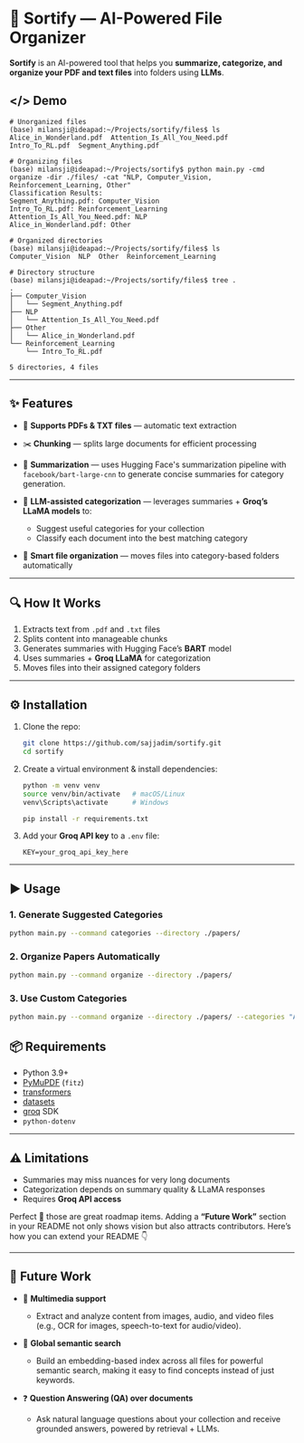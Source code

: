 # 📂 Sortify — AI-Powered File Organizer

**Sortify** is an AI-powered tool that helps you **summarize, categorize, and organize your PDF and text files** into folders using **LLMs**.

## </> Demo
```
# Unorganized files
(base) milansji@ideapad:~/Projects/sortify/files$ ls
Alice_in_Wonderland.pdf  Attention_Is_All_You_Need.pdf  Intro_To_RL.pdf  Segment_Anything.pdf

# Organizing files
(base) milansji@ideapad:~/Projects/sortify$ python main.py -cmd organize -dir ./files/ -cat "NLP, Computer_Vision, Reinforcement_Learning, Other"
Classification Results:
Segment_Anything.pdf: Computer_Vision
Intro_To_RL.pdf: Reinforcement_Learning
Attention_Is_All_You_Need.pdf: NLP
Alice_in_Wonderland.pdf: Other

# Organized directories
(base) milansji@ideapad:~/Projects/sortify/files$ ls
Computer_Vision  NLP  Other  Reinforcement_Learning

# Directory structure
(base) milansji@ideapad:~/Projects/sortify/files$ tree .
.
├── Computer_Vision
│   └── Segment_Anything.pdf
├── NLP
│   └── Attention_Is_All_You_Need.pdf
├── Other
│   └── Alice_in_Wonderland.pdf
└── Reinforcement_Learning
    └── Intro_To_RL.pdf

5 directories, 4 files
```

---

## ✨ Features

* 📄 **Supports PDFs & TXT files** — automatic text extraction
* ✂️ **Chunking** — splits large documents for efficient processing
* 📝 **Summarization** — uses Hugging Face's summarization pipeline with `facebook/bart-large-cnn` to generate concise summaries for category generation.
* 🧠 **LLM-assisted categorization** — leverages summaries + **Groq’s LLaMA models** to:

  * Suggest useful categories for your collection
  * Classify each document into the best matching category
* 📂 **Smart file organization** — moves files into category-based folders automatically


---

## 🔍 How It Works

1. Extracts text from `.pdf` and `.txt` files
2. Splits content into manageable chunks
3. Generates summaries with Hugging Face’s **BART** model
4. Uses summaries + **Groq LLaMA** for categorization
5. Moves files into their assigned category folders

---

## ⚙️ Installation

1. Clone the repo:

   ```bash
   git clone https://github.com/sajjadim/sortify.git
   cd sortify
   ```

2. Create a virtual environment & install dependencies:

   ```bash
   python -m venv venv
   source venv/bin/activate   # macOS/Linux  
   venv\Scripts\activate      # Windows  

   pip install -r requirements.txt
   ```

3. Add your **Groq API key** to a `.env` file:

   ```
   KEY=your_groq_api_key_here
   ```

---

## ▶️ Usage

### 1. Generate Suggested Categories

```bash
python main.py --command categories --directory ./papers/
```

### 2. Organize Papers Automatically

```bash
python main.py --command organize --directory ./papers/
```

### 3. Use Custom Categories

```bash
python main.py --command organize --directory ./papers/ --categories "AI, Healthcare, Finance"
```



## 📦 Requirements

* Python 3.9+
* [PyMuPDF](https://pymupdf.readthedocs.io/) (`fitz`)
* [transformers](https://huggingface.co/transformers/)
* [datasets](https://huggingface.co/docs/datasets/)
* [groq](https://groq.com/) SDK
* `python-dotenv`

---

## ⚠️ Limitations

* Summaries may miss nuances for very long documents
* Categorization depends on summary quality & LLaMA responses
* Requires **Groq API access**

Perfect 🙌 those are great roadmap items. Adding a **“Future Work”** section in your README not only shows vision but also attracts contributors. Here’s how you can extend your README 👇

---

## 🚀 Future Work

* 🎥 **Multimedia support**

  * Extract and analyze content from images, audio, and video files (e.g., OCR for images, speech-to-text for audio/video).

* 🔎 **Global semantic search**

  * Build an embedding-based index across all files for powerful semantic search, making it easy to find concepts instead of just keywords.

* ❓ **Question Answering (QA) over documents**

  * Ask natural language questions about your collection and receive grounded answers, powered by retrieval + LLMs.


